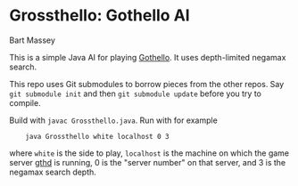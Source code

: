# Grossthello: Gothello AI
Bart Massey

This is a simple Java AI for playing
[Gothello](http://pdx-cs-ai.github.io/gothello-project). It
uses depth-limited negamax search.

This repo uses Git submodules to borrow pieces from
the other repos. Say `git submodule init` and then `git
submodule update` before you try to compile.

Build with `javac Grossthello.java`. Run with for example

        java Grossthello white localhost 0 3

where `white` is the side to play, `localhost` is the
machine on which the game server
[gthd](http://pdx-cs-ai.github.com/gothello-gthd) is
running, 0 is the "server number" on that server, and
3 is the negamax search depth.
